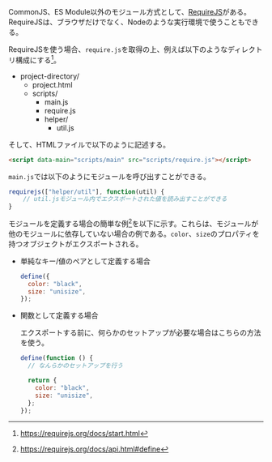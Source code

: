 CommonJS、ES Module以外のモジュール方式として、[RequireJS](https://requirejs.org/)がある。
RequireJSは、ブラウザだけでなく、Nodeのような実行環境で使うこともできる。

RequireJSを使う場合、`require.js`を取得の上、例えば以下のようなディレクトリ構成にする[^1]。

- project-directory/
  - project.html
  - scripts/
    - main.js
    - require.js
    - helper/
      - util.js

そして、HTMLファイルで以下のように記述する。

```html
<script data-main="scripts/main" src="scripts/require.js"></script>
```

`main.js`では以下のようにモジュールを呼び出すことができる。

```javascript
requirejs(["helper/util"], function(util) {
    // util.jsモジュール内でエクスポートされた値を読み出すことができる
}
```

モジュールを定義する場合の簡単な例[^2]を以下に示す。これらは、モジュールが他のモジュールに依存していない場合の例である。`color`、`size`のプロパティを持つオブジェクトがエクスポートされる。

- 単純なキー/値のペアとして定義する場合

  ```javascript
  define({
    color: "black",
    size: "unisize",
  });
  ```

- 関数として定義する場合

  エクスポートする前に、何らかのセットアップが必要な場合はこちらの方法を使う。

  ```javascript
  define(function () {
    // なんらかのセットアップを行う

    return {
      color: "black",
      size: "unisize",
    };
  });
  ```

[^1]: https://requirejs.org/docs/start.html
[^2]: https://requirejs.org/docs/api.html#define
